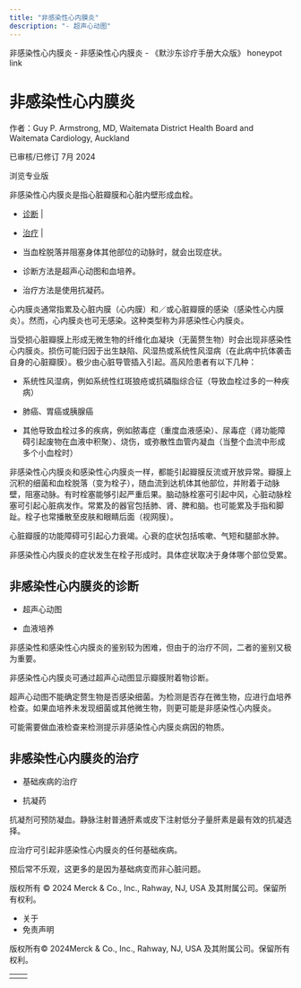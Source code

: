 ```yaml
---
title: "非感染性心内膜炎"
description: "- 超声心动图"
---
```


﻿非感染性心内膜炎 \- 非感染性心内膜炎 \- 《默沙东诊疗手册大众版》 honeypot link

# 非感染性心内膜炎

作者：Guy P. Armstrong, MD, Waitemata District Health Board and Waitemata Cardiology,
Auckland

已审核/已修订 7月 2024

浏览专业版

非感染性心内膜炎是指心脏瓣膜和心脏内壁形成血栓。

- [诊断](#诊断_v16231064_zh) \|
- [治疗](#治疗_v16231074_zh) \|

- 当血栓脱落并阻塞身体其他部位的动脉时，就会出现症状。

- 诊断方法是超声心动图和血培养。

- 治疗方法是使用抗凝药。


心内膜炎通常指累及心脏内膜（心内膜）和／或心脏瓣膜的感染（感染性心内膜炎）。然而，心内膜炎也可无感染。这种类型称为非感染性心内膜炎。

当受损心脏瓣膜上形成无微生物的纤维化血凝块（无菌赘生物）时会出现非感染性心内膜炎。损伤可能归因于出生缺陷、风湿热或系统性风湿病（在此病中抗体袭击自身的心脏瓣膜）。极少由心脏导管插入引起。高风险患者有以下几种：

- 系统性风湿病，例如系统性红斑狼疮或抗磷脂综合征（导致血栓过多的一种疾病）

- 肺癌、胃癌或胰腺癌

- 其他导致血栓过多的疾病，例如脓毒症（重度血液感染）、尿毒症（肾功能障碍引起废物在血液中积聚）、烧伤，或弥散性血管内凝血（当整个血流中形成多个小血栓时）


非感染性心内膜炎和感染性心内膜炎一样，都能引起瓣膜反流或开放异常。瓣膜上沉积的细菌和血栓脱落（变为栓子），随血流到达机体其他部位，并附着于动脉壁，阻塞动脉。有时栓塞能够引起严重后果。脑动脉栓塞可引起中风，心脏动脉栓塞可引起心脏病发作。常累及的器官包括肺、肾、脾和脑。也可能累及手指和脚趾。栓子也常播散至皮肤和眼睛后面（视网膜）。

心脏瓣膜的功能障碍可引起心力衰竭。心衰的症状包括咳嗽、气短和腿部水肿。

非感染性心内膜炎的症状发生在栓子形成时。具体症状取决于身体哪个部位受累。

## 非感染性心内膜炎的诊断

- 超声心动图

- 血液培养


非感染性和感染性心内膜炎的鉴别较为困难，但由于的治疗不同，二者的鉴别又极为重要。

非感染性心内膜炎可通过超声心动图显示瓣膜附着物诊断。

超声心动图不能确定赘生物是否感染细菌。为检测是否存在微生物，应进行血培养检查。如果血培养未发现细菌或其他微生物，则更可能是非感染性心内膜炎。

可能需要做血液检查来检测提示非感染性心内膜炎病因的物质。

## 非感染性心内膜炎的治疗

- 基础疾病的治疗

- 抗凝药


抗凝剂可预防凝血。静脉注射普通肝素或皮下注射低分子量肝素是最有效的抗凝选择。

应治疗可引起非感染性心内膜炎的任何基础疾病。

预后常不乐观，这更多的是因为基础病变而非心脏问题。



版权所有 © 2024
Merck & Co., Inc., Rahway, NJ, USA 及其附属公司。保留所有权利。

- 关于
- 免责声明

版权所有© 2024Merck & Co., Inc., Rahway, NJ, USA 及其附属公司。保留所有权利。

|     |     |
| --- | --- |
|  |  |